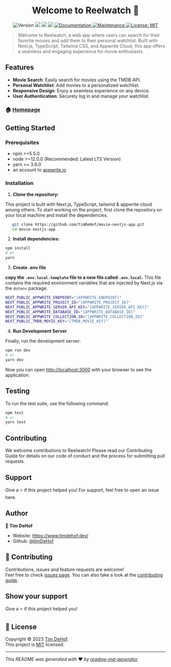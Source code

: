 <h1 align="center">Welcome to Reelwatch 👋</h1>
<p align="center">
  <img alt="Version" src="https://img.shields.io/badge/version-0.1.0-blue.svg?cacheSeconds=2592000" />
  <img src="https://img.shields.io/badge/npm-%3E%3D5.5.0-blue.svg" />
  <img src="https://img.shields.io/badge/node-%3E%3D9.3.0-blue.svg" />
  <img src="https://img.shields.io/badge/yarn-%3E%3D3.6.0-blue.svg" />
  <a href="https://github.com/timDeHof/movie-nextjs-app#readme" target="_blank">
    <img alt="Documentation" src="https://img.shields.io/badge/documentation-yes-brightgreen.svg" />
  </a>
  <a href="https://github.com/timDeHof/movie-nextjs-app/graphs/commit-activity" target="_blank">
    <img alt="Maintenance" src="https://img.shields.io/badge/Maintained%3F-yes-green.svg" />
  </a>
  <a href="https://github.com/timDeHof/movie-nextjs-app/blob/main/LICENSE" target="_blank">
    <img alt="License: MIT" src="https://img.shields.io/github/license/timDeHof/movie-nextjs-app" />
  </a>
</p>

> Welcome to Reelwatch, a web app where users can search for their favorite movies and add them to their personal watchlist. Built with Next.js, TypeScript, Tailwind CSS, and Appwrite Cloud, this app offers a seamless and engaging experience for movie enthusiasts.


## Features
- **Movie Search**: Easily search for movies using the TMDB API.
- **Personal Watchlist**: Add movies to a personalized watchlist.
- **Responsive Design**: Enjoy a seamless experience on any device.
- **User Authentication**: Securely log in and manage your watchlist.

### 🏠 [Homepage](https://reelwatch.vercel.app/)

## Getting Started

### Prerequisites

- npm >=5.5.0
- node >=12.0.0 (Recommended: Latest LTS Version)
- yarn >= 3.6.0
- an account to [appwrite.io](https://appwrite.io/)

### Installation

1. **Clone the repository:**

This project is built with Next.js, TypeScript, tailwind & appwrite cloud among
others. To start working on the project, first clone the repository on your
local machine and install the dependencies.

```bash
   git clone https://github.com/timDeHof/movie-nextjs-app.git
   cd movie-nextjs-app
```
2. **Install dependencies:**
```bash
npm install
# or
yarn
```

 3. **Create .env file**

**copy the `.env.local.template` file to a new file called `.env.local`.** This
file contains the required environment variables that are injected by Next.js
via the `dotenv` package.

```bash
NEXT_PUBLIC_APPWRITE_ENDPOINT="[APPWRITE_ENDPOINT]"
NEXT_PUBLIC_APPWRITE_PROJECT_ID="[APPWRITE_PROJECT_ID]"
NEXT_PUBLIC_APPWRITE_SERVER_API_KEY="[APPWRITE_SERVER_API_KEY]"
NEXT_PUBLIC_APPWRITE_DATABASE_ID="[APPWRITE_DATABASE_ID]"
NEXT_PUBLIC_APPWRITE_COLLECTION_ID="[APPWRITE_COLLECTION_ID]"
NEXT_PUBLIC_TMDB_MOVIE_KEY="[TMDB_MOVIE_KEY]"
```

4. **Run Development Server**

Finally, run the development server:

```bash
npm run dev
# or
yarn dev
```

Now you can open [http://localhost:3000](http://localhost:3000) with your
browser to see the application.

## Testing
To run the test suite, use the following command:
```bash
npm test
# or
yarn test
```
## Contributing

We welcome contributions to Reelwatch! Please read our Contributing Guide for details on our code of conduct and the process for submitting pull requests.

## Support
Give a ⭐️ if this project helped you! For support, feel free to open an issue here.

## Author

👤 **Tim DeHof**

- Website: https://www.timdehof.dev/
- Github: [@timDeHof](https://github.com/timDeHof)

## 🤝 Contributing

Contributions, issues and feature requests are welcome!<br />Feel free to check
[issues page](https://github.com/timDeHof/movie-nextjs-app/issues). You can also
take a look at the
[contributing guide](https://github.com/timDeHof/movie-nextjs-app/blob/master/CONTRIBUTING.md).

## Show your support

Give a ⭐️ if this project helped you!

## 📝 License

Copyright © 2023 [Tim DeHof](https://github.com/timDeHof).<br /> This project is
[MIT](https://github.com/timDeHof/movie-nextjs-app/blob/main/LICENSE) licensed.

---

_This README was generated with ❤️ by
[readme-md-generator](https://github.com/kefranabg/readme-md-generator)_
